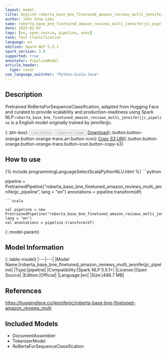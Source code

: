 ```yaml
---
layout: model
title: English roberta_base_bne_finetuned_amazon_reviews_multi_jenniferjjc_pipeline pipeline RoBertaForSequenceClassification from jenniferjjc
author: John Snow Labs
name: roberta_base_bne_finetuned_amazon_reviews_multi_jenniferjjc_pipeline
date: 2025-02-07
tags: [en, open_source, pipeline, onnx]
task: Text Classification
language: en
edition: Spark NLP 5.5.1
spark_version: 3.0
supported: true
annotator: PipelineModel
article_header:
  type: cover
use_language_switcher: "Python-Scala-Java"
---
```


## Description

Pretrained RoBertaForSequenceClassification, adapted from Hugging Face and curated to provide scalability and production-readiness using Spark NLP.`roberta_base_bne_finetuned_amazon_reviews_multi_jenniferjjc_pipeline` is a English model originally trained by jenniferjjc.

{:.btn-box}
<button class="button button-orange" disabled>Live Demo</button>
<button class="button button-orange" disabled>Open in Colab</button>
[Download](https://s3.amazonaws.com/auxdata.johnsnowlabs.com/public/models/roberta_base_bne_finetuned_amazon_reviews_multi_jenniferjjc_pipeline_en_5.5.1_3.0_1738934369636.zip){:.button.button-orange.button-orange-trans.arr.button-icon}
[Copy S3 URI](s3://auxdata.johnsnowlabs.com/public/models/roberta_base_bne_finetuned_amazon_reviews_multi_jenniferjjc_pipeline_en_5.5.1_3.0_1738934369636.zip){:.button.button-orange.button-orange-trans.button-icon.button-copy-s3}

## How to use



<div class="tabs-box" markdown="1">
{% include programmingLanguageSelectScalaPythonNLU.html %}
```python

pipeline = PretrainedPipeline("roberta_base_bne_finetuned_amazon_reviews_multi_jenniferjjc_pipeline", lang = "en")
annotations =  pipeline.transform(df)   

```
```scala

val pipeline = new PretrainedPipeline("roberta_base_bne_finetuned_amazon_reviews_multi_jenniferjjc_pipeline", lang = "en")
val annotations = pipeline.transform(df)

```
</div>

{:.model-param}
## Model Information

{:.table-model}
|---|---|
|Model Name:|roberta_base_bne_finetuned_amazon_reviews_multi_jenniferjjc_pipeline|
|Type:|pipeline|
|Compatibility:|Spark NLP 5.5.1+|
|License:|Open Source|
|Edition:|Official|
|Language:|en|
|Size:|446.7 MB|

## References

https://huggingface.co/jenniferjjc/roberta-base-bne-finetuned-amazon_reviews_multi

## Included Models

- DocumentAssembler
- TokenizerModel
- RoBertaForSequenceClassification